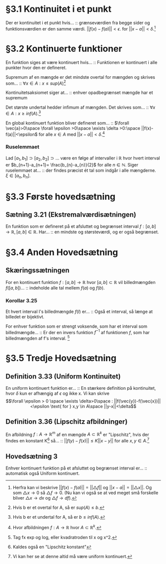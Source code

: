 # §3.1 Kontinuitet i et punkt
Der er kontinuitet i et punkt hvis... :: grænseværdien fra begge sider og funktionsværdien er den samme værdi. $||f(x)-f(a)||< \epsilon$. for $||x-a||< \delta$.[^1]
<!--SR:!2023-02-23,4,270-->

# §3.2 Kontinuerte funktioner
En funktion siges at være kontinuert hvis... :: Funktionen er kontinuert i alle punkter hvor den er defineret. 
<!--SR:!2023-02-23,4,270-->

Supremum af en mængde er det mindste overtal for mængden og skrives som... :: $\forall x \in A: x \leq sup(A)$[^2]
<!--SR:!2023-02-22,3,250-->
Kontinuitetsaksiomet siger at... :: enhver opadbegrænset mængde har et supremum
<!--SR:!2023-02-22,3,250-->
Det største undertal hedder infimum af mængden. Det skrives som... :: $\forall x \in A: x \geq inf(A)$.[^3]
<!--SR:!2023-02-23,4,270-->

En global kontinuert funktion bliver defineret som... :: $\forall \vec{a}>0\space \forall \epsilon >0\space \exists \delta >0:\space ||f(x)-f(a)||<\epsilon$ for alle $x \in A$ med $||x-a||<\delta$.[^4]
<!--SR:!2023-02-26,4,276-->

### Ruselemmaet
Lad $[a_{1},b_{1}]\supset [a_{2},b_{2}]\supset...$ være en følge af intervaller i $\mathbb{R}$ hvor hvert interval er $b_{n+1}-a_{n+1}= \frac{b_{n}-a_{n}}{2}$ for alle $n \in \mathbb{N}$. Siger ruselemmaet at... :: der findes præcist ét tal som indgår i alle mængderne. $\xi \in [a_{n},b_{n}]$.
<!--SR:!2023-02-22,3,250-->

# §3.3 Første hovedsætning
## Sætning 3.21 (Ekstremalværdisætningen)
En funktion som er defineret på et afsluttet og begrænset interval $f:[a,b]\to \mathbb{R}, [a,b]\in \mathbb{R}$. Har... :: en mindste og størsteværdi, og er også begrænset.
<!--SR:!2023-02-23,4,270-->

# §3.4 Anden Hovedsætning
## Skæringssætningen
For en kontinuert funktion $f:[a,b]\to \mathbb{R}$ hvor $[a,b]\subset \mathbb{R}$ vil billedmængden $f([a,b])$... :: indeholde alle tal mellem $f(a)$ og $f(b)$.
<!--SR:!2023-02-25,3,256-->

### Korollar 3.25
Et hvert interval I's billedmængde $f(I)$ er... :: Også et interval, så længe at billedet er bijektivt.
<!--SR:!2023-02-26,4,276-->

For enhver funktion som er strengt voksende, som har et interval som billedmængde... :: Er der en invers funktion $f^{-1}$ af funktionen $f$, som har billedmængden af f's interval. [^5]
<!--SR:!2023-02-26,4,276-->


# §3.5 Tredje Hovedsætning
## Definition 3.33 (Uniform Kontinuitet)
En uniform kontinuert funktion er... :: En stærkere definition på kontinuitet, hvor $\delta$ kun er afhængig af $\epsilon$ og ikke x. Vi kan skrive $$\forall \epsilon > 0 \space \exists \delta>0\space : ||f(\vec{y})-f(\vec{x})||<\epsilon \text{ for } x,y \in A\space ||y-x||<\delta$$
## Definition 3.36 (Lipschitz afbildninger)
En afbildning $f: A \to \mathbb{R}^{m}$ af en mængde $A \subset \mathbb{R}^{k}$ er "Lipschitz", hvis der findes en konstant K[^7] så... :: $||f(y)-f(x)||\leq K||x-y|| \text{ for alle }x,y \in A$.[^6]

## Hovedsætning 3
Enhver kontinuert funktion på et afsluttet og begrænset interval er... :: automatisk også Uniform kontinuert.



[^1]: Herfra kan vi beskrive $||f(x)-f(a)|| = ||\triangle f||$ og $||x-a||=||\triangle x||$. Og som $\triangle x \to 0$ så $\triangle f \to 0$. (Nu kan vi også se at ved meget små forskelle bliver $\triangle x \to  dx$ og $\triangle f \to df$).
[^2]: Hvis b er et overtal for A, så er $sup(A)\leq b$.
[^3]: Hvis b er et undertal for A, så er $b \leq inf(A)$.
[^4]: Hvor afbildningen $f:A \to \mathbb{R}$ hvor $A \subset \mathbb{R}^{k}$.
[^5]: Tag fx exp og log, eller kvadratroden til x og x^2.
[^6]: Vi kan her se at denne altid må være uniform kontinuert.
[^7]: Kaldes også en "Lipschitz konstant"